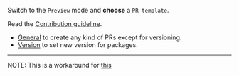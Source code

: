 Switch to the `Preview` mode and **choose** a `PR template`.

Read the [Contribution guideline](https://github.com/cam-inc/viron/blob/develop/CONTRIBUTING.md).

- [General](?expand=1&template=general.md) to create any kind of PRs except for versioning.
- [Version](?expand=1&template=version.md) to set new version for packages.

---

NOTE: This is a workaround for [this](https://github.community/t/is-there-a-pull-request-template-selector-similar-to-issues/171838/8)
